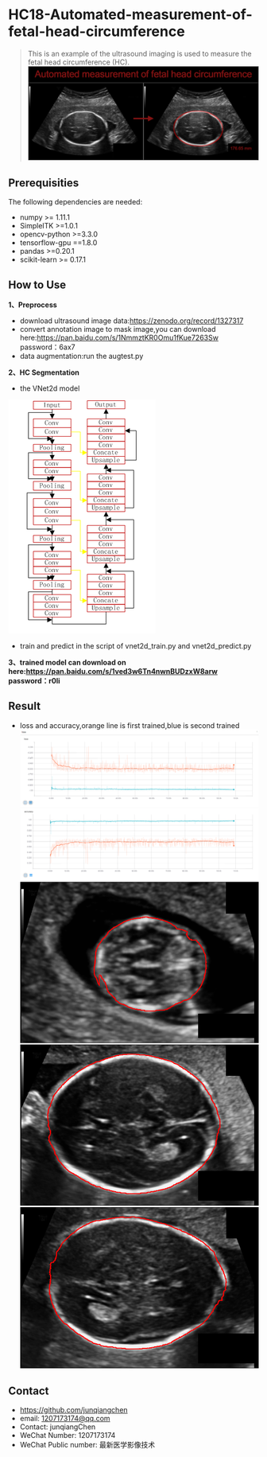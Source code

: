 # HC18-Automated-measurement-of-fetal-head-circumference
> This is an example of the ultrasound imaging is used to measure the fetal head circumference (HC).
![](bannerV3_V5OH10E.png)

## Prerequisities
The following dependencies are needed:
- numpy >= 1.11.1
- SimpleITK >=1.0.1
- opencv-python >=3.3.0
- tensorflow-gpu ==1.8.0
- pandas >=0.20.1
- scikit-learn >= 0.17.1

## How to Use

**1、Preprocess**
* download ultrasound image data:https://zenodo.org/record/1327317
* convert annotation image to mask image,you can download here:https://pan.baidu.com/s/1NmmztKR0Omu1fKue7263Sw password：6ax7 
* data augmentation:run the augtest.py

**2、HC Segmentation**
* the VNet2d model

![](VNet2d.png) 

* train and predict in the script of vnet2d_train.py and vnet2d_predict.py

**3、trained model can download on here:https://pan.baidu.com/s/1ved3w6Tn4nwnBUDzxW8arw password：r0li**

## Result
* loss and accuracy,orange line is first trained,blue is second trained
![](loss.PNG)
![](accu.PNG)
![](37.bmp)
![](38.bmp)
![](32.bmp)

## Contact
* https://github.com/junqiangchen
* email: 1207173174@qq.com
* Contact: junqiangChen
* WeChat Number: 1207173174
* WeChat Public number: 最新医学影像技术
